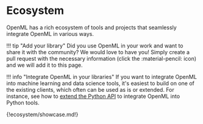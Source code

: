 # Ecosystem

OpenML has a rich ecosystem of tools and projects that seamlessly integrate OpenML in various ways. 

!!! tip "Add your library"
    Did you use OpenML in your work and want to share it with the community? We would love to have you!
    Simply create a pull request with the necessary information (click the :material-pencil: icon) and we will add it to this page.

!!! info "Integrate OpenML in your libraries"
    If you want to integrate OpenML into machine learning and data science tools, it's easiest to build on one of the existing clients, 
    which often can be used as is or extended. For instance, see how to [extend the Python API](./Python_extensions.md) to integrate OpenML into Python tools. 

{!ecosystem/showcase.md!}